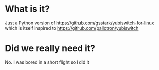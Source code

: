 # What is it?
Just a Python version of https://github.com/gsstark/yubiswitch-for-linux
which is itself inspired to https://github.com/pallotron/yubiswitch

# Did we really need it?
No. I was bored in a short flight so I did it
